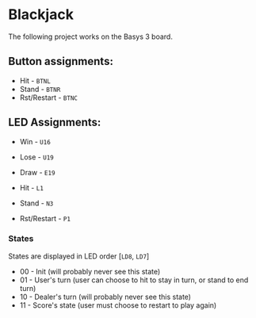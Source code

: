 # Blackjack

The following project works on the Basys 3 board. 

##  Button assignments:
- Hit - `BTNL`
- Stand - `BTNR`
- Rst/Restart - `BTNC`

## LED Assignments:
- Win - `U16`
- Lose - `U19`
- Draw - `E19`

- Hit - `L1`
- Stand - `N3`
- Rst/Restart - `P1`

### States
States are displayed in LED order [`LD8`, `LD7`]

- 00 - Init (will probably never see this state)
- 01 - User's turn (user can choose to hit to stay in turn, or stand to end turn)
- 10 - Dealer's turn (will probably never see this state)
- 11 - Score's state (user must choose to restart to play again)